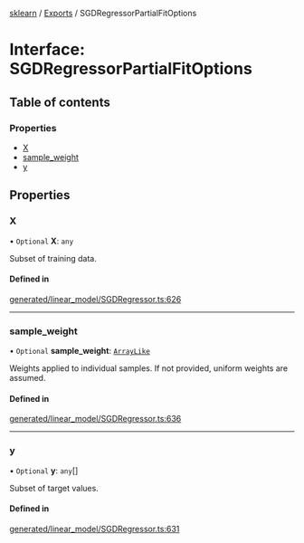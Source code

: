 [sklearn](../readme.md) / [Exports](../modules.md) / SGDRegressorPartialFitOptions

# Interface: SGDRegressorPartialFitOptions

## Table of contents

### Properties

- [X](SGDRegressorPartialFitOptions.md#x)
- [sample\_weight](SGDRegressorPartialFitOptions.md#sample_weight)
- [y](SGDRegressorPartialFitOptions.md#y)

## Properties

### X

• `Optional` **X**: `any`

Subset of training data.

#### Defined in

[generated/linear_model/SGDRegressor.ts:626](https://github.com/transitive-bullshit/scikit-learn-ts/blob/367336a/packages/sklearn/src/generated/linear_model/SGDRegressor.ts#L626)

___

### sample\_weight

• `Optional` **sample\_weight**: [`ArrayLike`](../modules.md#arraylike)

Weights applied to individual samples. If not provided, uniform weights are assumed.

#### Defined in

[generated/linear_model/SGDRegressor.ts:636](https://github.com/transitive-bullshit/scikit-learn-ts/blob/367336a/packages/sklearn/src/generated/linear_model/SGDRegressor.ts#L636)

___

### y

• `Optional` **y**: `any`[]

Subset of target values.

#### Defined in

[generated/linear_model/SGDRegressor.ts:631](https://github.com/transitive-bullshit/scikit-learn-ts/blob/367336a/packages/sklearn/src/generated/linear_model/SGDRegressor.ts#L631)
